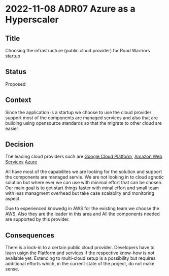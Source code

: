 # 2022-11-08 ADR07 Azure as a Hyperscaler

## Title
Choosing the infrastructure (public cloud provider) for Road Warriors startup
## Status
Proposed

## Context
Since the application is a startup we choose to use the cloud provider support most of the components are managed services and also that are building using opensource standards so that the migrate to other cloud are easier 

## Decision
The  leading cloud providers such are
[Google Cloud Platform](https://cloud.google.com/), 
[Amazon Web Services](https://aws.amazon.com/) 
[Azure](https://azure.microsoft.com/) 

All have most of the capabilites we are looking for the solution and support the components are managed servie. We are not looking in to cloud agnotic solution but where ever we can use with minimal effort that can be chosen. Our main goal is to get start things faster with minal effort and small team with less managment overhead but take case scalablity and monitoring aspect.

Due to experienced knowedg in AWS for the existing team we choose the AWS. Also they are the leader in this area and All the components needed are supported by this provider.

## Consequences
There is a lock-in to a certain public cloud provider. Developers have to learn usign the Platform and services if the respective know-how is not available yet. Extending to multi-cloud setup is a possibility but requires additional efforts which, in the current state of the project, do not make sense.